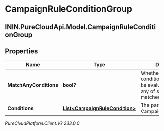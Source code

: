 # CampaignRuleConditionGroup

## ININ.PureCloudApi.Model.CampaignRuleConditionGroup

## Properties

|Name | Type | Description | Notes|
|------------ | ------------- | ------------- | -------------|
| **MatchAnyConditions** | **bool?** | Whether or not this condition group should be evaluated as true if any of sub conditions is matched | |
| **Conditions** | [**List&lt;CampaignRuleCondition&gt;**](CampaignRuleCondition) | The parameters for the CampaignRuleCondition. | |



_PureCloudPlatform.Client.V2 233.0.0_
